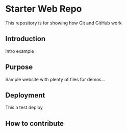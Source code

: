 # Starter Web Repo

This repository is for showing how Git and GitHub work

## Introduction

Intro example
## Purpose
Sample website with plenty of files for demos...

## Deployment

This a test deploy
## How to contribute
